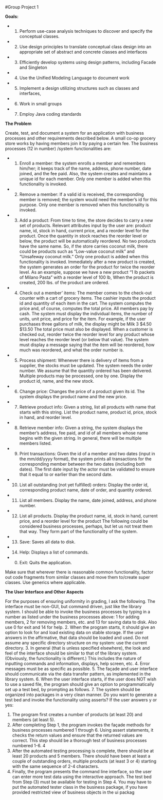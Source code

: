 #Group Project 1

**Goals:**

* 1. Perform use-case analysis techniques to discover and specify the conceptual
classes.
* 2. Use design principles to translate conceptual class design into an appropriate set of
abstract and concrete classes and interfaces
* 3. Efficiently develop systems using design patterns, including Facade and Singleton
* 4. Use the Unified Modeling Language to document work
* 5. Implement a design utilizing structures such as classes and interfaces,
* 6. Work in small groups
* 7. Employ Java coding standards

**The Problem**

Create, test, and document a system for an application with business processes and other
requirements described below.
A small co-op grocery store works by having members join it by paying a certain fee. The
business processes (12 in number) /system functionalities are:

* 1) Enroll a member: the system enrolls a member and remembers him/her; it keeps track of
the name, address, phone number, date joined, and the fee paid. Also, the system creates
and maintains a unique id for each member. Only one member is added when this
functionality is invoked.
* 2) Remove a member: If a valid id is received, the corresponding member is removed;
the system would need the member’s id for this purpose. Only one member is removed
when this functionality is invoked.
* 3) Add a product: From time to time, the store decides to carry a new set of products.
Relevant attributes input by the user are: product name, id, stock in hand, current price,
and a reorder level for the product. Once the quantity in stock reaches the reorder level or
below, the product will be automatically reordered. No two products have the same name.
So, if the store carries coconut milk, there could be products such as “Low-value coconut
milk” and “Unsafeway coconut milk.” Only one product is added when this functionality
is invoked. Immediately after a new product is created, the system generates an order for
the product for twice the reorder level. As an example, suppose we have a new product “1 lb packets of Milano Pasta” with a
reorder level of 100 lb, When the product is created, 200 lbs. of the product are ordered.
* 4) Check out a member’ items: The member comes to the check-out counter with a cart
of grocery items. The cashier inputs the product id and quantity of each item in the cart.
The system computes the price and, of course, computes the total price. All members pay
by cash. The system must display the individual items, the number of units, unit price,
and price for the item. For example, if the user purchases three gallons of milk, the
display might be
Milk 3 $4.50 $13.50
The total price must also be displayed.
When a customer is checked out, reorder twice the reorder level for any product whose
level reaches the reorder level (or below that value). The system must display a message
saying that the item will be reordered, how much was reordered, and what the order
number is.
* 5) Process shipment: Whenever there is delivery of items from a supplier, the stocks
must be updated. The system needs the order number. We assume that the quantity
ordered has been delivered. Multiple products may be processed, one by one. Display the
product id, name, and the new stock.
* 6) Change price: Changes the price of a product given its id. The system displays the
product name and the new price.
* 7) Retrieve product info: Given a string, list all products with name that starts with this
string. List the product name, product id, price, stock in hand, and reorder level.
* 8) Retrieve member info: Given a string, the system displays the member’s address, fee
paid, and id of all members whose name begins with the given string. In general, there
will be multiple members listed.
* 9) Print transactions: Given the id of a member and two dates (input in the mm/dd/yyyy
format), the system prints all transactions for the corresponding member between the two
dates (including both dates). The first date input by the actor must be validated to ensure
that it equal to or earlier than the second date.
* 10) List all outstanding (not yet fulfilled) orders: Display the order id, corresponding
product name, date of order, and quantity ordered.
* 11) List all members. Display the name, date joined, address, and phone number.
* 12) List all products. Display the product name, id, stock in hand, current price, and a
reorder level for the product
The following could be considered business processes, perhaps, but let us not treat them that
way. They form part of the functionality of the system.
* 13) Save: Saves all data to disk.
* 14) Help: Displays a list of commands.
* 0) Exit: Quits the application.

Make sure that wherever there is reasonable common functionality, factor out code fragments
from similar classes and move them to/create super classes. Use generics where applicable.

**The User Interface and Other Aspects**

For the purposes of ensuring uniformity in grading, I ask the following.
The interface must be non-GUI, but command driven, just like the library system.
I should be able to invoke the business processes by typing in a number as listed under
the business processes above: 1 for adding members, 2 for removing members, etc.
and 13 for saving data to disk. Also use 0 for exit and 14 for help.
2. When the program starts, it should give an option to look for and load existing data
on stable storage. If the user answers in the affirmative, that data should be loaded
and used. Do not assume any specific directory structure on my system: use the
current directory.
3. In general (that is unless specified elsewhere), the look and feel of the interface
should be similar to that of the library system. (Obviously, the functionality is
different.) This includes the nature of inputting commands and information, displays,
help screen, etc.
4. Error messages must be as specific as possible.
5. The façade and user interface should communicate via the data transfer pattern, as
implemented in the library system.
6. When the user interface starts, if the user does NOT wish to use a saved file, the program
should give an option to programmatically set up a test bed, by prompting as follows.
7. The system should be organized into packages in a very clean manner.
Do you want to generate a test bed and invoke the functionality using asserts?
If the user answers y or yes:
1) The program first creates a number of products (at least 20) and members (at least 5).
2) After completing Step 1, the program invokes the façade methods for business processes
numbered 1 through 6. Using assert statements, it checks the return values and ensure that
the returned values are correct. This step should be a thorough test of business processes
numbered 1-6.
4
3) After the automated testing processing is complete, there should be at least 20 products
and 5 members. There should have been at least a couple of outstanding orders, multiple
products (at least 3 or 4) starting with the same sequence of 2-4 characters.
4) Finally, the program presents the command line interface, so the user can enter more test
data using the interactive approach. The test bed from Step (3) must be available for
testing in Step 4.
You may have to put the automated tester class in the business package, if you have provided
restricted view of business objects in the ui packag